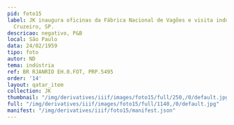 ```yaml
---
pid: foto15
label: JK inaugura oficinas da Fábrica Nacional de Vagões e visita indústrias automobilísticas,
  Cruzeiro, SP.
descricao: negativo, P&B
local: São Paulo
data: 24/02/1959
tipo: foto
autor: ND
tema: indústria
ref: BR RJANRIO EH.0.FOT, PRP.5495
order: '14'
layout: qatar_item
collection: JK
thumbnail: "/img/derivatives/iiif/images/foto15/full/250,/0/default.jpg"
full: "/img/derivatives/iiif/images/foto15/full/1140,/0/default.jpg"
manifest: "/img/derivatives/iiif/foto15/manifest.json"
---
```

